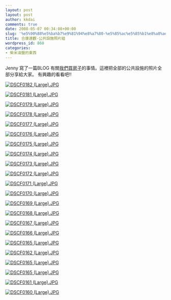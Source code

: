 ```yaml
---
layout: post
layout: post
author: kkdai
comments: true
date: 2008-05-07 00:34:08+00:00
slug: '%e5%90%88%e5%ba%b7%e9%81%94%e8%a7%80-%e5%85%ac%e5%85%b1%e8%a8%ad%e6%96%bd%e7%85%a7%e7%89%87%e7%b5%84'
title: 合康達觀-公共設施照片組
wordpress_id: 860
categories:
- 柴米油鹽的東西
---
```


Jenny 寫了一篇BLOG 有關[我們買房子](http://www.evanlin.com/janifor/archives/000988.html)的事情。這裡把全部的公共設施的照片全部分享給大家。 有興趣的看看吧!!

[![DSCF0182 (Large).JPG](http://farm3.static.flickr.com/2282/2471430552_65c7807bb3.jpg)](http://www.flickr.com/photos/27643002@N00/2471430552/)


<!-- more -->
 

[![DSCF0181 (Large).JPG](http://farm3.static.flickr.com/2198/2471430312_80474d89bf.jpg)](http://www.flickr.com/photos/27643002@N00/2471430312/)

[![DSCF0179 (Large).JPG](http://farm3.static.flickr.com/2401/2470607875_d343f6aaa1.jpg)](http://www.flickr.com/photos/27643002@N00/2470607875/)

[![DSCF0178 (Large).JPG](http://farm3.static.flickr.com/2190/2471429710_8e11d83352.jpg)](http://www.flickr.com/photos/27643002@N00/2471429710/)

[![DSCF0177 (Large).JPG](http://farm3.static.flickr.com/2331/2471429392_230fba6fa8.jpg)](http://www.flickr.com/photos/27643002@N00/2471429392/)

[![DSCF0176 (Large).JPG](http://farm3.static.flickr.com/2316/2471429106_1442ff75b5.jpg)](http://www.flickr.com/photos/27643002@N00/2471429106/)

[![DSCF0175 (Large).JPG](http://farm3.static.flickr.com/2273/2470606841_8c6ea1ebee.jpg)](http://www.flickr.com/photos/27643002@N00/2470606841/)

[![DSCF0174 (Large).JPG](http://farm4.static.flickr.com/3072/2471428622_912bd7d167.jpg)](http://www.flickr.com/photos/27643002@N00/2471428622/)

[![DSCF0173 (Large).JPG](http://farm4.static.flickr.com/3247/2470606389_997e1fc48f.jpg)](http://www.flickr.com/photos/27643002@N00/2470606389/)

[![DSCF0172 (Large).JPG](http://farm3.static.flickr.com/2207/2470606117_73b721b8a6.jpg)](http://www.flickr.com/photos/27643002@N00/2470606117/)

[![DSCF0171 (Large).JPG](http://farm3.static.flickr.com/2045/2470605869_d15fe2c363.jpg)](http://www.flickr.com/photos/27643002@N00/2470605869/)

[![DSCF0170 (Large).JPG](http://farm3.static.flickr.com/2262/2470605593_d78fd35dc2.jpg)](http://www.flickr.com/photos/27643002@N00/2470605593/)

[![DSCF0169 (Large).JPG](http://farm3.static.flickr.com/2208/2471427298_fa188c2e9c.jpg)](http://www.flickr.com/photos/27643002@N00/2471427298/)

[![DSCF0168 (Large).JPG](http://farm3.static.flickr.com/2141/2470605023_18e92a32f6.jpg)](http://www.flickr.com/photos/27643002@N00/2470605023/)

[![DSCF0167 (Large).JPG](http://farm3.static.flickr.com/2300/2470604675_5c64e7d8de.jpg)](http://www.flickr.com/photos/27643002@N00/2470604675/)

[![DSCF0166 (Large).JPG](http://farm3.static.flickr.com/2296/2470604373_efd64f0ffe.jpg)](http://www.flickr.com/photos/27643002@N00/2470604373/)

[![DSCF0165 (Large).JPG](http://farm3.static.flickr.com/2200/2470604119_bee0c95bd6.jpg)](http://www.flickr.com/photos/27643002@N00/2470604119/)

[![DSCF0162 (Large).JPG](http://farm3.static.flickr.com/2006/2471425752_ce0322c3ae.jpg)](http://www.flickr.com/photos/27643002@N00/2471425752/)

[![DSCF0165 (Large).JPG](http://farm3.static.flickr.com/2092/2468871742_665e6148e7.jpg)](http://www.flickr.com/photos/27643002@N00/2468871742/)

[![DSCF0165 (Large).JPG](http://farm3.static.flickr.com/2177/2468869450_2c4dcd43b9.jpg)](http://www.flickr.com/photos/27643002@N00/2468869450/)

[![DSCF0161 (Large).JPG](http://farm4.static.flickr.com/3012/2468862052_3924d50463.jpg)](http://www.flickr.com/photos/27643002@N00/2468862052/)

[![DSCF0160 (Large).JPG](http://farm1.static.flickr.com/234/2468026851_6b172ff642.jpg)](http://www.flickr.com/photos/27643002@N00/2468026851/)
